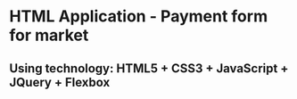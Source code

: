 # HTML Application - Payment form for market

## Using technology: HTML5 + CSS3 + JavaScript + JQuery + Flexbox
 